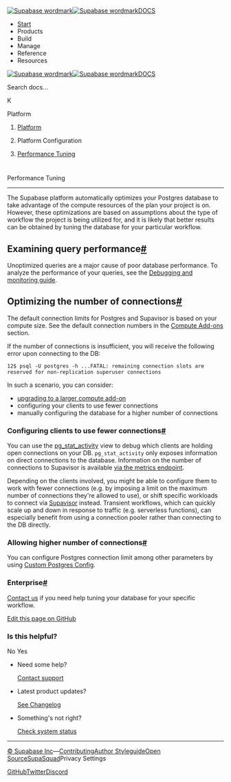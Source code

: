 [![Supabase wordmark](https://supabase.com/docs/_next/image?url=%2Fdocs%2Fsupabase-dark.svg&w=256&q=75&dpl=dpl_5BYG5BkQhU19GEfZfhcgAbeGcRQo)![Supabase wordmark](https://supabase.com/docs/_next/image?url=%2Fdocs%2Fsupabase-light.svg&w=256&q=75&dpl=dpl_5BYG5BkQhU19GEfZfhcgAbeGcRQo)DOCS](https://supabase.com/docs)

-   [Start](https://supabase.com/docs/guides/getting-started)
-   Products
-   Build
-   Manage
-   Reference
-   Resources

[![Supabase wordmark](https://supabase.com/docs/_next/image?url=%2Fdocs%2Fsupabase-dark.svg&w=256&q=75&dpl=dpl_5BYG5BkQhU19GEfZfhcgAbeGcRQo)![Supabase wordmark](https://supabase.com/docs/_next/image?url=%2Fdocs%2Fsupabase-light.svg&w=256&q=75&dpl=dpl_5BYG5BkQhU19GEfZfhcgAbeGcRQo)DOCS](https://supabase.com/docs)

Search docs...

K

Platform

1.  [Platform](https://supabase.com/docs/guides/platform)

3.  Platform Configuration

5.  [Performance Tuning](https://supabase.com/docs/guides/platform/performance)

# 

Performance Tuning

* * *

The Supabase platform automatically optimizes your Postgres database to take advantage of the compute resources of the plan your project is on. However, these optimizations are based on assumptions about the type of workflow the project is being utilized for, and it is likely that better results can be obtained by tuning the database for your particular workflow.

## Examining query performance[#](#examining-query-performance)

Unoptimized queries are a major cause of poor database performance. To analyze the performance of your queries, see the [Debugging and monitoring guide](https://supabase.com/docs/guides/database/inspect).

## Optimizing the number of connections[#](#optimizing-the-number-of-connections)

The default connection limits for Postgres and Supavisor is based on your compute size. See the default connection numbers in the [Compute Add-ons](https://supabase.com/docs/guides/platform/compute-add-ons) section.

If the number of connections is insufficient, you will receive the following error upon connecting to the DB:

```
12$ psql -U postgres -h ...FATAL: remaining connection slots are reserved for non-replication superuser connections
```

In such a scenario, you can consider:

-   [upgrading to a larger compute add-on](https://supabase.com/dashboard/project/_/settings/compute-and-disk)
-   configuring your clients to use fewer connections
-   manually configuring the database for a higher number of connections

### Configuring clients to use fewer connections[#](#configuring-clients-to-use-fewer-connections)

You can use the [pg\_stat\_activity](https://www.postgresql.org/docs/current/monitoring-stats.html#MONITORING-PG-STAT-ACTIVITY-VIEW) view to debug which clients are holding open connections on your DB. `pg_stat_activity` only exposes information on direct connections to the database. Information on the number of connections to Supavisor is available [via the metrics endpoint](https://supabase.com/docs/guides/platform/metrics).

Depending on the clients involved, you might be able to configure them to work with fewer connections (e.g. by imposing a limit on the maximum number of connections they're allowed to use), or shift specific workloads to connect via [Supavisor](https://supabase.com/docs/guides/database/connecting-to-postgres#connection-pooler) instead. Transient workflows, which can quickly scale up and down in response to traffic (e.g. serverless functions), can especially benefit from using a connection pooler rather than connecting to the DB directly.

### Allowing higher number of connections[#](#allowing-higher-number-of-connections)

You can configure Postgres connection limit among other parameters by using [Custom Postgres Config](https://supabase.com/docs/guides/platform/custom-postgres-config#custom-postgres-config).

### Enterprise[#](#enterprise)

[Contact us](https://forms.supabase.com/enterprise) if you need help tuning your database for your specific workflow.

[Edit this page on GitHub](https://github.com/supabase/supabase/blob/master/apps/docs/content/guides/platform/performance.mdx)

### Is this helpful?

No Yes

-   Need some help?
    
    [Contact support](https://supabase.com/support)
-   Latest product updates?
    
    [See Changelog](https://supabase.com/changelog)
-   Something's not right?
    
    [Check system status](https://status.supabase.com/)

* * *

[© Supabase Inc](https://supabase.com/)—[Contributing](https://github.com/supabase/supabase/blob/master/apps/docs/DEVELOPERS.md)[Author Styleguide](https://github.com/supabase/supabase/blob/master/apps/docs/CONTRIBUTING.md)[Open Source](https://supabase.com/open-source)[SupaSquad](https://supabase.com/supasquad)Privacy Settings

[GitHub](https://github.com/supabase/supabase)[Twitter](https://twitter.com/supabase)[Discord](https://discord.supabase.com/)
